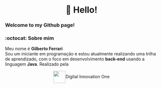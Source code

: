 <div align="center"><h1>👋 Hello!</h1></div>
  
### Welcome to my Github page!  
### :octocat: Sobre mim
Meu nome é **Gilberto Ferrari**<br/>
Sou um iniciante em programação e estou atualmente realizando uma trilha de aprendizado, com o foco em desenvolvimento **back-end** usando a linguagem **Java**. Realizado pela<br/>

<div align="center"><img align="center" width="40px" src="https://hermes.digitalinnovation.one/assets/diome/logo-minimized.png">Digital Innovation One</div>
